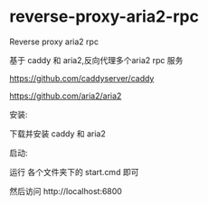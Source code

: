 # reverse-proxy-aria2-rpc
Reverse proxy aria2 rpc

基于 caddy 和 aria2,反向代理多个aria2 rpc 服务

https://github.com/caddyserver/caddy

https://github.com/aria2/aria2

安装:

下载并安装 caddy 和 aria2

启动:

运行 各个文件夹下的 start.cmd 即可

然后访问 http://localhost:6800